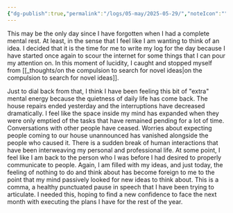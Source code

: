 ```yaml
---
{"dg-publish":true,"permalink":"/logs/05-may/2025-05-29/","noteIcon":"","created":"2025-05-29"}
---
```


This may be the only day since I have forgotten when I had a complete mental rest. At least, in the sense that I feel like I am wanting to think of an idea. I decided that it is the time for me to write my log for the day because I have started once again to scour the internet for some things that I can pour my attention on. In this moment of lucidity, I caught and stopped myself from [[_thoughts/on the compulsion to search for novel ideas\|on the compulsion to search for novel ideas]].

Just to dial back from that, I think I have been feeling this bit of "extra" mental energy because the quietness of daily life has come back. The house repairs ended yesterday and the interruptions have decreased dramatically. I feel like the space inside my mind has expanded when they were only emptied of the tasks that have remained pending for a lot of time. Conversations with other people have ceased. Worries about expecting people coming to our house unannounced has vanished alongside the people who caused it. There is a sudden break of human interactions that have been interweaving my personal and professional life. At some point, I feel like I am back to the person who I was before I had desired to properly communicate to people. Again, I am filled with my ideas, and just today, the feeling of nothing to do and think about has become foreign to me to the point that my mind passively looked for new ideas to think about. This is a comma, a healthy punctuated pause in speech that I have been trying to articulate. I needed this, hoping to find a new confidence to face the next month with executing the plans I have for the rest of the year.